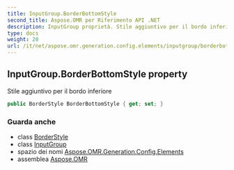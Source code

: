 ```yaml
---
title: InputGroup.BorderBottomStyle
second_title: Aspose.OMR per Riferimento API .NET
description: InputGroup proprietà. Stile aggiuntivo per il bordo inferiore
type: docs
weight: 20
url: /it/net/aspose.omr.generation.config.elements/inputgroup/borderbottomstyle/
---
```

## InputGroup.BorderBottomStyle property

Stile aggiuntivo per il bordo inferiore

```csharp
public BorderStyle BorderBottomStyle { get; set; }
```

### Guarda anche

* class [BorderStyle](../../../aspose.omr.generation.config/borderstyle/)
* class [InputGroup](../)
* spazio dei nomi [Aspose.OMR.Generation.Config.Elements](../../inputgroup/)
* assemblea [Aspose.OMR](../../../)


